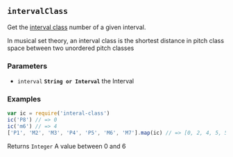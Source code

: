 ## `intervalClass`

Get the [interval class](https://en.wikipedia.org/wiki/Interval_class)
number of a given interval.

In musical set theory, an interval class is the shortest distance in
pitch class space between two unordered pitch classes

### Parameters

* `interval` **`String or Interval`** the Interval


### Examples

```js
var ic = require('interal-class')
ic('P8') // => 0
ic('m6') // => 4
['P1', 'M2', 'M3', 'P4', 'P5', 'M6', 'M7'].map(ic) // => [0, 2, 4, 5, 5, 3, 1]
```

Returns `Integer` A value between 0 and 6


